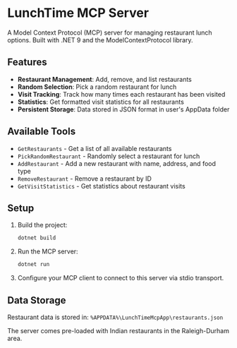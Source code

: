 # LunchTime MCP Server

A Model Context Protocol (MCP) server for managing restaurant lunch options. Built with .NET 9 and the ModelContextProtocol library.

## Features

- **Restaurant Management**: Add, remove, and list restaurants
- **Random Selection**: Pick a random restaurant for lunch
- **Visit Tracking**: Track how many times each restaurant has been visited
- **Statistics**: Get formatted visit statistics for all restaurants
- **Persistent Storage**: Data stored in JSON format in user's AppData folder

## Available Tools

- `GetRestaurants` - Get a list of all available restaurants
- `PickRandomRestaurant` - Randomly select a restaurant for lunch
- `AddRestaurant` - Add a new restaurant with name, address, and food type
- `RemoveRestaurant` - Remove a restaurant by ID
- `GetVisitStatistics` - Get statistics about restaurant visits

## Setup

1. Build the project:
   ```bash
   dotnet build
   ```

2. Run the MCP server:
   ```bash
   dotnet run
   ```

3. Configure your MCP client to connect to this server via stdio transport.

## Data Storage

Restaurant data is stored in: `%APPDATA%\LunchTimeMcpApp\restaurants.json`

The server comes pre-loaded with Indian restaurants in the Raleigh-Durham area.
